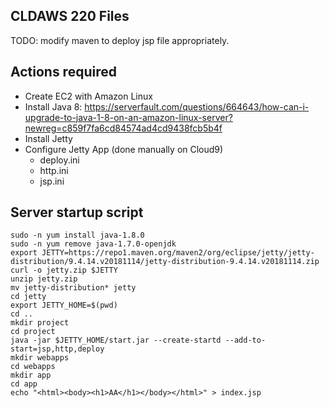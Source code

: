 ## CLDAWS 220 Files

TODO: modify maven to deploy jsp file appropriately.

[dns]:8080/app/?url=http://www.textfiles.com/etext/FICTION/warpeace.txt&count=20

## Actions required

- Create EC2 with Amazon Linux
- Install Java 8: https://serverfault.com/questions/664643/how-can-i-upgrade-to-java-1-8-on-an-amazon-linux-server?newreg=c859f7fa6cd84574ad4cd9438fcb5b4f
- Install Jetty
- Configure Jetty App (done manually on Cloud9)
  - deploy.ini
  - http.ini
  - jsp.ini
  
## Server startup script

```
sudo -n yum install java-1.8.0
sudo -n yum remove java-1.7.0-openjdk
export JETTY=https://repo1.maven.org/maven2/org/eclipse/jetty/jetty-distribution/9.4.14.v20181114/jetty-distribution-9.4.14.v20181114.zip
curl -o jetty.zip $JETTY
unzip jetty.zip
mv jetty-distribution* jetty
cd jetty
export JETTY_HOME=$(pwd)
cd ..
mkdir project
cd project
java -jar $JETTY_HOME/start.jar --create-startd --add-to-start=jsp,http,deploy
mkdir webapps
cd webapps
mkdir app
cd app
echo "<html><body><h1>AA</h1></body></html>" > index.jsp
```
